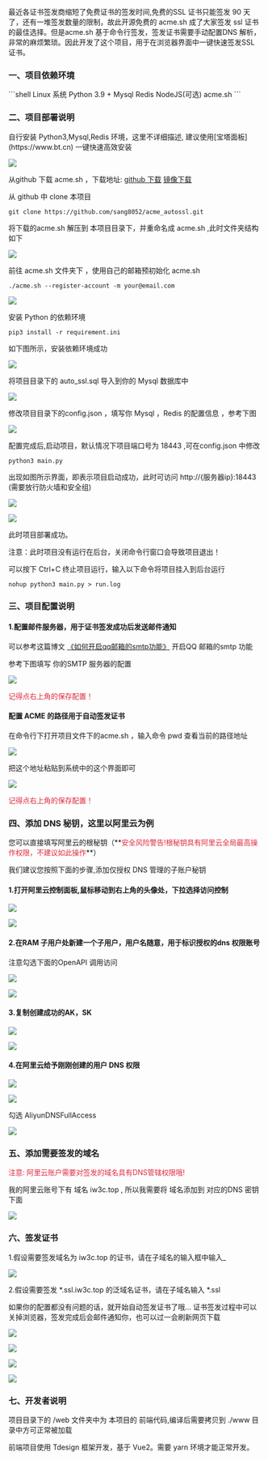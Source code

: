 最近各证书签发商缩短了免费证书的签发时间,免费的SSL 证书只能签发 90 天了，还有一堆签发数量的限制，故此开源免费的 acme.sh 成了大家签发 ssl 证书的最佳选择。但是acme.sh 基于命令行签发，签发证书需要手动配置DNS 解析，非常的麻烦繁琐。因此开发了这个项目，用于在浏览器界面中一键快速签发SSL 证书。

<h3 id="ujcqG">一、项目依赖环境</h3>
```shell
Linux 系统
Python 3.9 + 
Mysql 
Redis 
NodeJS(可选)
acme.sh 
```

<h3 id="ZP97j">二、项目部署说明</h3>
自行安装 Python3,Mysql,Redis 环境，这里不详细描述, 建议使用[宝塔面板](https://www.bt.cn) 一键快速高效安装 

![](https://cdn.nlark.com/yuque/0/2024/png/2484069/1726204490519-b0932192-41b3-460b-805f-4ec93e9b93a3.png)

从github 下载 acme.sh ，下载地址: [github 下载](https://github.com/acmesh-official/acme.sh/archive/refs/heads/master.zip) [镜像下载](https://cdn.iw3c.com.cn/acme.sh-master.zip)

从 github 中 clone 本项目

```shell
git clone https://github.com/sang8052/acme_autossl.git
```

将下载的acme.sh 解压到 本项目目录下，并重命名成 acme.sh ,此时文件夹结构如下

![](https://cdn.nlark.com/yuque/0/2024/png/2484069/1726204833018-3fcd27b7-5b27-4af6-893f-d016ccf0e8eb.png)

前往 acme.sh 文件夹下 ，使用自己的邮箱预初始化 acme.sh 

```shell
./acme.sh --register-account -m your@email.com
```

![](https://cdn.nlark.com/yuque/0/2024/png/2484069/1726204987249-03524cf3-e0d8-4d9d-8cf0-9fa325c27a4f.png)

安装 Python 的依赖环境 

```shell
pip3 install -r requirement.ini
```

如下图所示，安装依赖环境成功

![](https://cdn.nlark.com/yuque/0/2024/png/2484069/1726205301331-84301404-b671-49a6-aa8a-699192fea6e0.png)

将项目目录下的 auto_ssl.sql 导入到你的 Mysql 数据库中

![](https://cdn.nlark.com/yuque/0/2024/png/2484069/1726205454021-41854ac6-2ec3-4fe6-8bd1-eb18725365f2.png)

修改项目目录下的config.json ，填写你 Mysql ，Redis 的配置信息 ，参考下图

![](https://cdn.nlark.com/yuque/0/2024/png/2484069/1726205536112-54febcb6-c397-4bb4-b88a-78010c427b53.png)

配置完成后,启动项目，默认情况下项目端口号为 18443 ,可在config.json 中修改

```shell
python3 main.py
```

出现如图所示界面，即表示项目启动成功，此时可访问 http://{服务器ip}:18443 (需要放行防火墙和安全组)

![](https://cdn.nlark.com/yuque/0/2024/png/2484069/1726205655535-fd9c752c-1564-41aa-bf0f-5d9ef2c76c42.png)

![](https://cdn.nlark.com/yuque/0/2024/png/2484069/1726205753465-fc980e54-42e5-45c5-a74a-4fbe4add57e9.png)

此时项目部署成功。

注意：此时项目没有运行在后台，关闭命令行窗口会导致项目退出！

可以按下 Ctrl+C 终止项目运行，输入以下命令将项目挂入到后台运行

```shell
nohup python3 main.py > run.log 
```

<h3 id="GNf5z">三、项目配置说明</h3>
<h4 id="RopmO">1.配置邮件服务器，用于证书签发成功后发送邮件通知</h4>
可以参考这篇博文 <a href="https://blog.szhcloud.cn/blog/2019/09/23/%e5%a6%82%e4%bd%95%e5%bc%80%e5%90%afqq%e9%82%ae%e7%ae%b1%e7%9a%84smtp%e5%8a%9f%e8%83%bd/"> 《如何开启qq邮箱的smtp功能》</a> 开启QQ 邮箱的smtp 功能

参考下图填写 你的SMTP 服务器的配置

![](https://cdn.nlark.com/yuque/0/2024/png/2484069/1726207163903-a9a51f6e-34f8-41c3-9eec-49f554ca9420.png)

<font style="color:#DF2A3F;">记得点右上角的保存配置！</font>

<h4 id="ES0Hh">配置 ACME 的路径用于自动签发证书</h4>
在命令行下打开项目文件下的acme.sh ，输入命令 pwd 查看当前的路径地址

![](https://cdn.nlark.com/yuque/0/2024/png/2484069/1726207301737-db5868e9-7313-4ec6-8250-5bfbc1dad1da.png)

把这个地址粘贴到系统中的这个界面即可 

![](https://cdn.nlark.com/yuque/0/2024/png/2484069/1726207332806-f3b85518-89a9-4c76-b361-083e7ae6140a.png)

<font style="color:#DF2A3F;">记得点右上角的保存配置！</font>

<h3 id="l0wv9">四、添加 DNS 秘钥，这里以阿里云为例</h3>
您可以直接填写阿里云的根秘钥（**<font style="color:#DF2A3F;">安全风险警告!根秘钥具有阿里云全局最高操作权限，不建议如此操作</font>**）

我们建议您按照下面的步骤,添加仅授权 DNS 管理的子账户秘钥



<h4 id="BcyRu">1.打开阿里云控制面板,鼠标移动到右上角的头像处，下拉选择访问控制</h4>

![](https://cdn.nlark.com/yuque/0/2024/png/2484069/1726207592798-d2c4e354-0d78-499a-aaaa-9aef20f388e4.png)

![](https://cdn.nlark.com/yuque/0/2024/png/2484069/1726207638072-715dd4ba-f158-40de-9c52-1b68e5741838.png)



<h4 id="srtWK">2.在RAM 子用户处新建一个子用户，用户名随意，用于标识授权的dns 权限账号</h4>
注意勾选下面的OpenAPI 调用访问 

![](https://cdn.nlark.com/yuque/0/2024/png/2484069/1726207711768-696fbe90-02f0-42b9-b2e0-288a9f175650.png)

![](https://cdn.nlark.com/yuque/0/2024/png/2484069/1726207789387-ceeab99f-e34c-4d54-bc41-2ea859cbbbf4.png)

<h4 id="ERCHH">3.复制创建成功的AK，SK</h4>

![](https://cdn.nlark.com/yuque/0/2024/png/2484069/1726207956347-eda25082-d6fd-4040-9ec4-c77aab1e2154.png)

![](https://cdn.nlark.com/yuque/0/2024/png/2484069/1726207995623-b9b7ab13-6ea0-4ad7-8850-1807e8b7a82a.png)

<h4 id="GjX6G">4.在阿里云给予刚刚创建的用户 DNS 权限</h4>

![](https://cdn.nlark.com/yuque/0/2024/png/2484069/1726208055508-a66d1682-510b-4cc2-8534-6e60c0ec7576.png)

![](https://cdn.nlark.com/yuque/0/2024/png/2484069/1726208103648-fb1d0150-d977-4eeb-8fad-bf6c9620c7a5.png)

勾选 AliyunDNSFullAccess

![](https://cdn.nlark.com/yuque/0/2024/png/2484069/1726208172838-bc959447-8fdd-46d0-8979-8bc79c95e213.png)



<h3 id="dEbJi">五、添加需要签发的域名</h3>
<font style="color:#DF2A3F;">注意: 阿里云账户需要对签发的域名具有DNS管辖权限哦!</font>

我的阿里云账号下有 域名 iw3c.top , 所以我需要将 域名添加到 对应的DNS 密钥下面

![](https://cdn.nlark.com/yuque/0/2024/png/2484069/1726208324026-5ee4746e-c5cb-44f4-a7ba-c3453d61b367.png)



<h3 id="vlTXq">六、签发证书 </h3>
1.假设需要签发域名为 iw3c.top 的证书，请在子域名的输入框中输入_

![](https://cdn.nlark.com/yuque/0/2024/png/2484069/1726208397267-b65a97e5-3204-41e0-b5c9-18693f65effe.png)

2.假设需要签发 *.ssl.iw3c.top 的泛域名证书，请在子域名输入 *.ssl 

如果你的配置都没有问题的话，就开始自动签发证书了哦... 证书签发过程中可以关掉浏览器，签发完成后会邮件通知你，也可以过一会刷新网页下载

![](https://cdn.nlark.com/yuque/0/2024/png/2484069/1726208564263-f0a09eb6-285e-4be7-9d05-bd5e199fe489.png)

![](https://cdn.nlark.com/yuque/0/2024/png/2484069/1726209241669-bab8e625-2ea1-4db8-9285-2ae8335299d8.png)

![](https://cdn.nlark.com/yuque/0/2024/png/2484069/1726209256499-36291f52-dc10-4d02-b900-b9380d621086.png)

![](https://cdn.nlark.com/yuque/0/2024/png/2484069/1726209301576-e8f58063-f40a-40de-a75d-40c32528acf7.png)

<h3 id="ZP97j">七、开发者说明</h3>

项目目录下的 /web 文件夹中为 本项目的 前端代码,编译后需要拷贝到 ./www 目录中方可正常被加载  

前端项目使用 Tdesign 框架开发，基于 Vue2。需要 yarn 环境才能正常开发。



